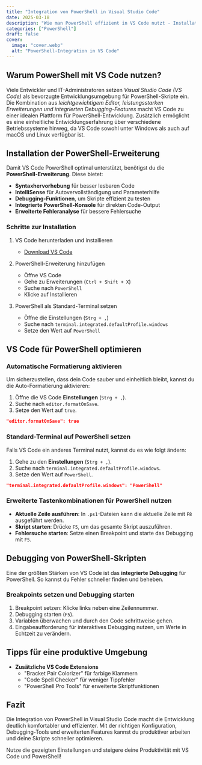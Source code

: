 ```yaml
---
title: "Integration von PowerShell in Visual Studio Code"
date: 2025-03-18
description: "Wie man PowerShell effizient in VS Code nutzt - Installation, Konfiguration und Tipps für eine produktive Arbeitsumgebung."
categories: ["PowerShell"]
draft: false
cover:
  image: "cover.webp"
  alt: "PowerShell-Integration in VS Code"
---
```


## Warum PowerShell mit VS Code nutzen?

Viele Entwickler und IT-Administratoren setzen *Visual Studio Code (VS Code)* als bevorzugte Entwicklungsumgebung für PowerShell-Skripte ein. Die Kombination aus *leichtgewichtigem Editor, leistungsstarken Erweiterungen und integrierten Debugging-Features* macht VS Code zu einer idealen Plattform für PowerShell-Entwicklung. Zusätzlich ermöglicht es eine einheitliche Entwicklungserfahrung über verschiedene Betriebssysteme hinweg, da VS Code sowohl unter Windows als auch auf macOS und Linux verfügbar ist.

## Installation der PowerShell-Erweiterung

Damit VS Code PowerShell optimal unterstützt, benötigst du die **PowerShell-Erweiterung**. Diese bietet:

- **Syntaxhervorhebung** für besser lesbaren Code
- **IntelliSense** für Autovervollständigung und Parameterhilfe
- **Debugging-Funktionen**, um Skripte effizient zu testen
- **Integrierte PowerShell-Konsole** für direkten Code-Output
- **Erweiterte Fehleranalyse** für bessere Fehlersuche

### Schritte zur Installation

1. VS Code herunterladen und installieren  
   - [Download VS Code](https://code.visualstudio.com/)

2. PowerShell-Erweiterung hinzufügen  
   - Öffne VS Code
   - Gehe zu Erweiterungen (`Ctrl + Shift + X`)
   - Suche nach `PowerShell`
   - Klicke auf Installieren

3. PowerShell als Standard-Terminal setzen  
   - Öffne die Einstellungen (`Strg + ,`)
   - Suche nach `terminal.integrated.defaultProfile.windows`
   - Setze den Wert auf `PowerShell`

## VS Code für PowerShell optimieren

### Automatische Formatierung aktivieren

Um sicherzustellen, dass dein Code sauber und einheitlich bleibt, kannst du die Auto-Formatierung aktivieren:

1. Öffne die VS Code **Einstellungen** (`Strg + ,`).
2. Suche nach `editor.formatOnSave`.
3. Setze den Wert auf `true`.

```json
"editor.formatOnSave": true
```

### Standard-Terminal auf PowerShell setzen

Falls VS Code ein anderes Terminal nutzt, kannst du es wie folgt ändern:

1. Gehe zu den **Einstellungen** (`Strg + ,`).
2. Suche nach `terminal.integrated.defaultProfile.windows`.
3. Setze den Wert auf `PowerShell`.

```json
"terminal.integrated.defaultProfile.windows": "PowerShell"
```

### Erweiterte Tastenkombinationen für PowerShell nutzen

- **Aktuelle Zeile ausführen**: In `.ps1`-Dateien kann die aktuelle Zeile mit `F8` ausgeführt werden.
- **Skript starten**: Drücke `F5`, um das gesamte Skript auszuführen.
- **Fehlersuche starten**: Setze einen Breakpoint und starte das Debugging mit `F5`.

## Debugging von PowerShell-Skripten

Eine der größten Stärken von VS Code ist das **integrierte Debugging** für PowerShell. So kannst du Fehler schneller finden und beheben.

### Breakpoints setzen und Debugging starten

1. Breakpoint setzen: Klicke links neben eine Zeilennummer.
2. Debugging starten (`F5`).
3. Variablen überwachen und durch den Code schrittweise gehen.
4. Eingabeaufforderung für interaktives Debugging nutzen, um Werte in Echtzeit zu verändern.

## Tipps für eine produktive Umgebung

- **Zusätzliche VS Code Extensions**
  - "Bracket Pair Colorizer" für farbige Klammern
  - "Code Spell Checker" für weniger Tippfehler
  - "PowerShell Pro Tools" für erweiterte Skriptfunktionen

## Fazit

Die Integration von PowerShell in Visual Studio Code macht die Entwicklung deutlich komfortabler und effizienter. Mit der richtigen Konfiguration, Debugging-Tools und erweiterten Features kannst du produktiver arbeiten und deine Skripte schneller optimieren.

Nutze die gezeigten Einstellungen und steigere deine Produktivität mit VS Code und PowerShell!

